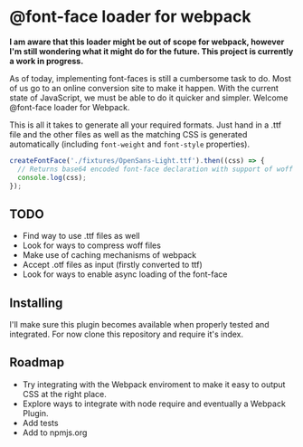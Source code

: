 @font-face loader for webpack
=========

**I am aware that this loader might be out of scope for webpack, however I'm still wondering what it might do for the future. This project is currently a work in progress.**

As of today, implementing font-faces is still a cumbersome task to do. Most of us go to an online conversion site to make it happen. With the current state of JavaScript, we must be able to do it quicker and simpler. Welcome @font-face loader for Webpack.

This is all it takes to generate all your required formats. Just hand in a .ttf file and the other files as well as the matching CSS is generated automatically (including `font-weight` and `font-style` properties).

```javascript
createFontFace('./fixtures/OpenSans-Light.ttf').then((css) => {
  // Returns base64 encoded font-face declaration with support of woff and woff2
  console.log(css);
});
```

## TODO

* Find way to use .ttf files as well
* Look for ways to compress woff files
* Make use of caching mechanisms of webpack
* Accept .otf files as input (firstly converted to ttf)
* Look for ways to enable async loading of the font-face

## Installing

I'll make sure this plugin becomes available when properly tested and integrated. For now clone this repository and require it's index.

## Roadmap

* Try integrating with the Webpack enviroment to make it easy to output CSS at the right place.
* Explore ways to integrate with node require and eventually a Webpack Plugin.
* Add tests
* Add to npmjs.org
